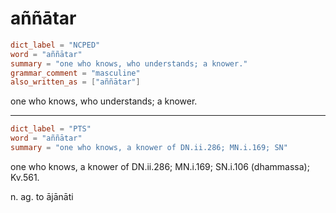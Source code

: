 # aññātar

``` toml
dict_label = "NCPED"
word = "aññātar"
summary = "one who knows, who understands; a knower."
grammar_comment = "masculine"
also_written_as = ["aññātar"]
```

one who knows, who understands; a knower.

--------------------

``` toml
dict_label = "PTS"
word = "aññātar"
summary = "one who knows, a knower of DN.ii.286; MN.i.169; SN"
```

one who knows, a knower of DN.ii.286; MN.i.169; SN.i.106 (dhammassa); Kv.561.

n. ag. to ājānāti


